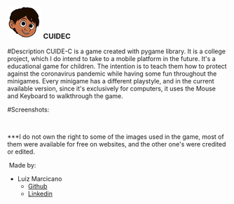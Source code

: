 ###  <img src="https://github.com/luizmarcicano/CUIDEC/blob/master/pers/pablitoapoiado.png"> CUIDEC

#Description
CUIDE-C is a game created with pygame library. It is a college project, which I do intend to take to a mobile platform in the future.
It's a educational game for children. The intention is to teach them how to protect against the coronavirus pandemic while having some fun throughout the minigames.
Every minigame has a different playstyle, and in the current available version, since it's exclusively for computers, it uses the Mouse and Keyboard to walkthrough the game. 

#Screenshots:
<img scr="https://github.com/luizmarcicano/CUIDEC/blob/master/cenario/Pagina%20inicial%20acesa.png">


<img scr="https://github.com/luizmarcicano/CUIDEC/blob/master/cenario/inst_jogo3.png">






***I do not own the right to some of the images used in the game, most of them were available for free on websites, and the other one's were credited or edited.

<img scr="https://github.com/luizmarcicano/CUIDEC/blob/master/pers/cabeca.png"> Made by:
- Luiz Marcicano
  - [Github](https://github.com/luizmarcicano)
  - [Linkedin](https://www.linkedin.com/in/luiz-guilherme-lima-marcicano-2889a2170/)
